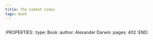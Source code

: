 ```yaml
---
title: The Combat Codes
tags: book
---
```


##
:PROPERTIES:
:type: Book
:author: Alexander Darwin
:pages: 402
:END: